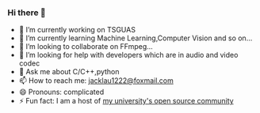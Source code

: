 ### Hi there 👋



- 🔭 I’m currently working on TSGUAS
- 🌱 I’m currently learning Machine Learning,Computer Vision and so on...
- 👯 I’m looking to collaborate on FFmpeg...
- 🤔 I’m looking for help with developers which are in audio and video codec
- 💬 Ask me about C/C++,python
- 📫 How to reach me: jacklau1222@foxmail.com
- 😄 Pronouns: complicated
- ⚡ Fun fact: I am a host of [my university's open source community](https://github.com/TSGU-OSC)    


